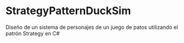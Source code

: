 # StrategyPatternDuckSim
Diseño de un sistema de personajes de un juego de patos utilizando el patrón Strategy en C#
